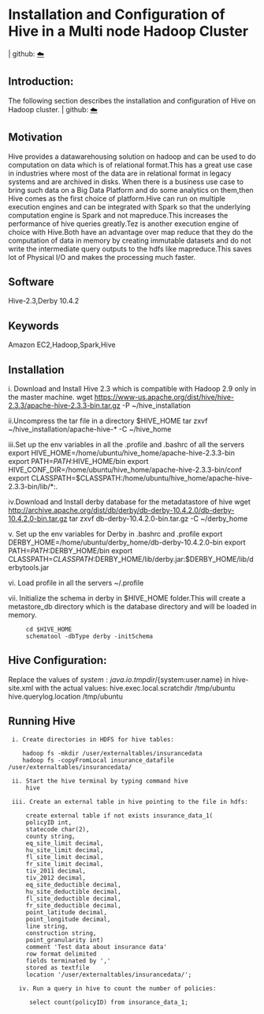 # Installation and Configuration of Hive in a Multi node Hadoop Cluster

| github: [:cloud:](https://github.com/cloudmesh-community/fa18-516-29/blob/master/project-paper/report.md)

## Introduction:
 The following section describes the installation and configuration of Hive on Hadoop cluster.
 | github: [:cloud:](https://github.com/cloudmesh-community/fa18-516-29/blob/master/project-paper/report.md)

## Motivation

 Hive provides a datawarehousing solution on hadoop and can be used to do computation on data which is of relational format.This has
 a great use case in industries where most of the data are in relational format in legacy systems and are archived in disks.
 When there is a business use case to bring such data on a Big Data Platform and do some analytics on them,then Hive comes as the first choice of platform.Hive can run on multiple execution engines and can be integrated with Spark so that the underlying computation engine is Spark and not mapreduce.This increases the performance of hive queries greatly.Tez is another execution engine of choice with   Hive.Both have an advantage over map reduce that they do the computation of data in memory by creating immutable datasets and do not write the intermediate query outputs to the hdfs like mapreduce.This saves lot of Physical I/O and makes the processing much faster.
 
## Software
 Hive-2.3,Derby 10.4.2
 
## Keywords
 Amazon EC2,Hadoop,Spark,Hive

## Installation

  i. Download and Install Hive 2.3 which is compatible with Hadoop 2.9 only in the master machine.
      wget https://www-us.apache.org/dist/hive/hive-2.3.3/apache-hive-2.3.3-bin.tar.gz -P ~/hive_installation
   
  ii.Uncompress the tar file in a directory $HIVE_HOME
      tar zxvf ~/hive_installation/apache-hive-* -C ~/hive_home
      
  iii.Set up the env variables in all the .profile and .bashrc of all the servers
      export HIVE_HOME=/home/ubuntu/hive_home/apache-hive-2.3.3-bin
      export PATH=$PATH:$HIVE_HOME/bin
      export HIVE_CONF_DIR=/home/ubuntu/hive_home/apache-hive-2.3.3-bin/conf
      export CLASSPATH=$CLASSPATH:/home/ubuntu/hive_home/apache-hive-2.3.3-bin/lib/*:.
      
   iv.Download and Install derby database for the metadatastore of hive
      wget http://archive.apache.org/dist/db/derby/db-derby-10.4.2.0/db-derby-10.4.2.0-bin.tar.gz
      tar zxvf db-derby-10.4.2.0-bin.tar.gz -C ~/derby_home
      
   v. Set up the env variables for Derby in .bashrc and .profile
      export DERBY_HOME=/home/ubuntu/derby_home/db-derby-10.4.2.0-bin
      export PATH=$PATH:$DERBY_HOME/bin
      export CLASSPATH=$CLASSPATH:$DERBY_HOME/lib/derby.jar:$DERBY_HOME/lib/derbytools.jar
      
   vi. Load profile in all the servers
        ~/.profile
        
   vii. Initialize the schema in derby in $HIVE_HOME folder.This will create a metastore_db directory which is the database
         directory and will be loaded in memory.
         
         cd $HIVE_HOME
         schematool -dbType derby -initSchema

 ## Hive Configuration:

   Replace the values of ${system:java.io.tmpdir}/${system:user.name} in hive-site.xml with the actual values:
          hive.exec.local.scratchdir /tmp/ubuntu
          hive.querylog.location /tmp/ubuntu
          
	
## Running Hive

     i. Create directories in HDFS for hive tables:
     
        hadoop fs -mkdir /user/externaltables/insurancedata
        hadoop fs -copyFromLocal insurance_datafile /user/externaltables/insurancedata/
        
     ii. Start the hive terminal by typing command hive
         hive
         
     iii. Create an external table in hive pointing to the file in hdfs:
         
         create external table if not exists insurance_data_1(
         policyID int,
         statecode char(2),
         county string,
         eq_site_limit decimal,
         hu_site_limit decimal,
         fl_site_limit decimal,
         fr_site_limit decimal,
         tiv_2011 decimal,
         tiv_2012 decimal,
         eq_site_deductible decimal,
         hu_site_deductible decimal,
         fl_site_deductible decimal,
         fr_site_deductible decimal,
         point_latitude decimal,
         point_longitude decimal,
         line string,
         construction string,
         point_granularity int)
         comment 'Test data about insurance data'
         row format delimited
         fields terminated by ','
         stored as textfile
         location '/user/externaltables/insurancedata/';
         
       iv. Run a query in hive to count the number of policies:
       
          select count(policyID) from insurance_data_1;
